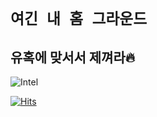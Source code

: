 # `여긴 내 홈 그라운드`
## 유혹에 맞서서 제껴라🔥

![Intel](https://img.shields.io/badge/language-node.js-brightgreen?style=flat-square&logo=Node.js&logoColor=white)





[![Hits](https://hits.seeyoufarm.com/api/count/incr/badge.svg?url=https%3A%2F%2Fgithub.com%2Fjohnbunnyan%2Fjohnbunnyan&count_bg=%23F4F935&title_bg=%233BC963&icon=icloud.svg&icon_color=%23FFFFFF&title=%EB%B0%A9%EB%AC%B8%EC%9E%90&edge_flat=true)](https://hits.seeyoufarm.com)



<!--
**johnbunnyan/johnbunnyan** is a ✨ _special_ ✨ repository because its `README.md` (this file) appears on your GitHub profile.

Here are some ideas to get you started:

- 🔭 I’m currently working on ...
- 🌱 I’m currently learning ...
[!Stack](https://img.shields.io/badge/language-node.js-brightgreen&logo=nodedot.js&logoClolor=#339933)
- 👯 I’m looking to collaborate on ...
- 🤔 I’m looking for help with ...
- 💬 Ask me about ...
- 📫 How to reach me: ...
- 😄 Pronouns: ...
- ⚡ Fun fact: ...
-->
